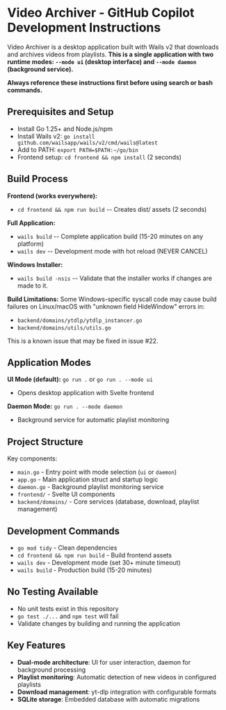 # Video Archiver - GitHub Copilot Development Instructions

Video Archiver is a desktop application built with Wails v2 that downloads and archives videos from playlists. **This is a single application with two runtime modes: `--mode ui` (desktop interface) and `--mode daemon` (background service).**

**Always reference these instructions first before using search or bash commands.**

## Prerequisites and Setup

- Install Go 1.25+ and Node.js/npm
- Install Wails v2: `go install github.com/wailsapp/wails/v2/cmd/wails@latest`
- Add to PATH: `export PATH=$PATH:~/go/bin`
- Frontend setup: `cd frontend && npm install` (2 seconds)

## Build Process

**Frontend (works everywhere):**

- `cd frontend && npm run build` -- Creates dist/ assets (2 seconds)

**Full Application:**

- `wails build` -- Complete application build (15-20 minutes on any platform)
- `wails dev` -- Development mode with hot reload (NEVER CANCEL)

**Windows Installer:**

- `wails build -nsis` -- Validate that the installer works if changes are made to it.

**Build Limitations:**
Some Windows-specific syscall code may cause build failures on Linux/macOS with "unknown field HideWindow" errors in:

- `backend/domains/ytdlp/ytdlp_instancer.go`
- `backend/domains/utils/utils.go`

This is a known issue that may be fixed in issue #22.

## Application Modes

**UI Mode (default):** `go run .` or `go run . --mode ui`

- Opens desktop application with Svelte frontend

**Daemon Mode:** `go run . --mode daemon`

- Background service for automatic playlist monitoring

## Project Structure

Key components:

- `main.go` - Entry point with mode selection (`ui` or `daemon`)
- `app.go` - Main application struct and startup logic
- `daemon.go` - Background playlist monitoring service
- `frontend/` - Svelte UI components
- `backend/domains/` - Core services (database, download, playlist management)

## Development Commands

- `go mod tidy` - Clean dependencies
- `cd frontend && npm run build` - Build frontend assets
- `wails dev` - Development mode (set 30+ minute timeout)
- `wails build` - Production build (15-20 minutes)

## No Testing Available

- No unit tests exist in this repository
- `go test ./...` and `npm test` will fail
- Validate changes by building and running the application

## Key Features

- **Dual-mode architecture**: UI for user interaction, daemon for background processing
- **Playlist monitoring**: Automatic detection of new videos in configured playlists
- **Download management**: yt-dlp integration with configurable formats
- **SQLite storage**: Embedded database with automatic migrations
